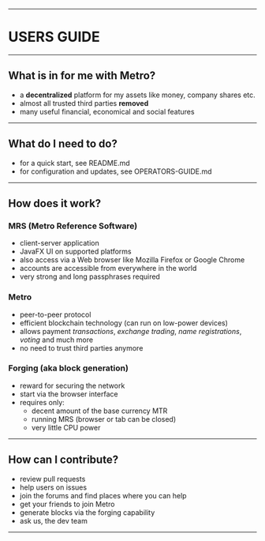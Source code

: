 ----
# USERS GUIDE #

----
## What is in for me with Metro? ##

  - a **decentralized** platform for my assets like money, company shares etc.
  - almost all trusted third parties **removed**
  - many useful financial, economical and social features

----
## What do I need to do? ##

  - for a quick start, see README.md
  - for configuration and updates, see OPERATORS-GUIDE.md

----
## How does it work? ##

### MRS (Metro Reference Software) ###

  - client-server application
  - JavaFX UI on supported platforms
  - also access via a Web browser like Mozilla Firefox or Google Chrome
  - accounts are accessible from everywhere in the world
  - very strong and long passphrases required

### Metro ###

  - peer-to-peer protocol
  - efficient blockchain technology (can run on low-power devices)
  - allows payment *transactions*, *exchange trading*, *name registrations*, *voting* and much more
  - no need to trust third parties anymore

### Forging (aka block generation) ###

  - reward for securing the network
  - start via the browser interface
  - requires only:
    - decent amount of the base currency MTR
    - running MRS (browser or tab can be closed)
    - very little CPU power

----
## How can I contribute? ##

  - review pull requests
  - help users on issues
  - join the forums and find places where you can help
  - get your friends to join Metro
  - generate blocks via the forging capability
  - ask us, the dev team

----